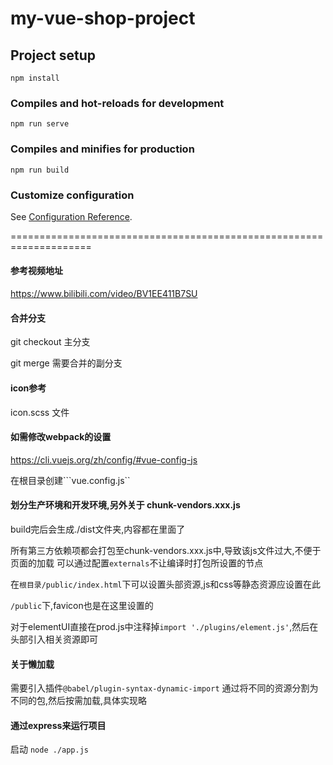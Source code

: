 # my-vue-shop-project

## Project setup
```
npm install
```

### Compiles and hot-reloads for development
```
npm run serve
```

### Compiles and minifies for production
```
npm run build
```

### Customize configuration
See [Configuration Reference](https://cli.vuejs.org/config/).


====================================================================
#### 参考视频地址
https://www.bilibili.com/video/BV1EE411B7SU

#### 合并分支
git checkout 主分支

git merge 需要合并的副分支

#### icon参考
icon.scss 文件


#### 如需修改webpack的设置
https://cli.vuejs.org/zh/config/#vue-config-js

在根目录创建```vue.config.js``


#### 划分生产环境和开发环境,另外关于 chunk-vendors.xxx.js
build完后会生成./dist文件夹,内容都在里面了

所有第三方依赖项都会打包至chunk-vendors.xxx.js中,导致该js文件过大,不便于页面的加载
可以通过配置```externals```不让编译时打包所设置的节点

在```根目录/public/index.html```下可以设置头部资源,js和css等静态资源应设置在此

```/public```下,favicon也是在这里设置的

对于elementUI直接在prod.js中注释掉```import './plugins/element.js'```,然后在头部引入相关资源即可

#### 关于懒加载
需要引入插件```@babel/plugin-syntax-dynamic-import```
通过将不同的资源分割为不同的包,然后按需加载,具体实现略


#### 通过express来运行项目
启动
```node ./app.js```
